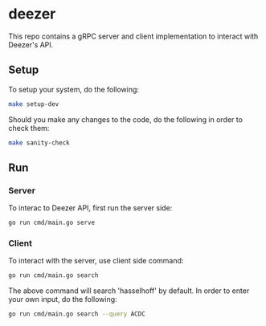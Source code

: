 # deezer

This repo contains a gRPC server and client implementation to interact with Deezer's API.

## Setup

To setup your system, do the following:

```bash
make setup-dev
```

Should you make any changes to the code, do the following in order to check them:

```bash
make sanity-check
```

## Run

### Server

To interac to Deezer API, first run the server side:

```bash
go run cmd/main.go serve
```

### Client

To interact with the server, use client side command:

```bash
go run cmd/main.go search
```

The above command will search 'hasselhoff' by default. In order to enter your own input, do the following:

```bash
go run cmd/main.go search --query ACDC
```
